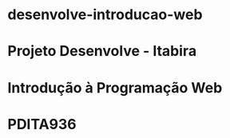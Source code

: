 # desenvolve-introducao-web

# Projeto Desenvolve - Itabira

# Introdução à Programação Web

# PDITA936
